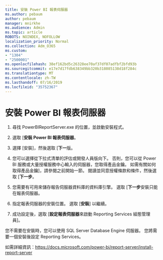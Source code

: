 ```yaml
---
title: 安裝 Power BI 報表伺服器
ms.author: pebaum
author: pebaum
manager: mnirkhe
ms.audience: Admin
ms.topic: article
ROBOTS: NOINDEX, NOFOLLOW
localization_priority: Normal
ms.collection: Adm_O365
ms.custom:
- "1304"
- "2500001"
ms.openlocfilehash: 38ef162bd5c26328ee70af37df07adfbf2bfd93b
ms.sourcegitcommit: e17e7d17fdb638349bb320b318085138d18f284c
ms.translationtype: MT
ms.contentlocale: zh-TW
ms.lasthandoff: 07/16/2019
ms.locfileid: "35752367"
---
```

# <a name="install-power-bi-report-server"></a>安裝 Power BI 報表伺服器

1. 尋找 PowerBIReportServer.exe 的位置，並啟動安裝程式。

2. 選取 [**安裝 Power BI 報表伺服器**。

3. 選擇 [安裝]，然後選取 [**下一**版。

4. 您可以選擇從下拉式清單的評估或開發人員版向下。  否則，您可以從 Power BI 服務或大量授權服務中心輸入的伺服器，您取得產品金鑰。 如需有關如何取得產品金鑰]，請參閱之前開始一節。 閱讀並同意授權條款和條件，然後選取 [**下一步**。

5. 您需要有可用來儲存報告伺服器資料庫的資料庫引擎。 選取 [**下一步**安裝只能在報表伺服器。

6. 指定報表伺服器的安裝位置。 選取 [**安裝**] 以繼續。

7. 成功設定後，選取 [**設定報表伺服器**來啟動 Reporting Services 組態管理員]。

您不需要在安裝時，您可以使用 SQL Server Database Engine 伺服器。 您將需要一個安裝後設定 Reporting Services。

如需詳細資訊：https://docs.microsoft.com/power-bi/report-server/install-report-server

